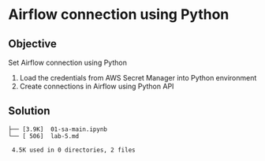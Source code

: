 # Airflow connection using Python

## Objective

Set Airflow connection using Python

1. Load the credentials from AWS Secret Manager into Python environment
1. Create connections in Airflow using Python API

## Solution

```
├── [3.9K]  01-sa-main.ipynb
└── [ 506]  lab-5.md

 4.5K used in 0 directories, 2 files
```